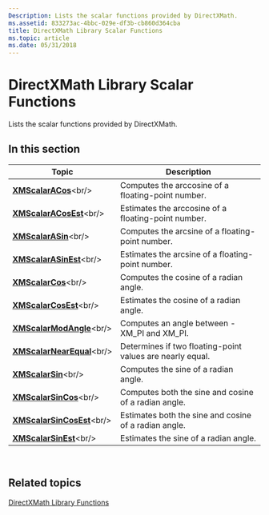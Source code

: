 ```yaml
---
Description: Lists the scalar functions provided by DirectXMath.
ms.assetid: 833273ac-4bbc-029e-df3b-cb860d364cba
title: DirectXMath Library Scalar Functions
ms.topic: article
ms.date: 05/31/2018
---
```


# DirectXMath Library Scalar Functions

Lists the scalar functions provided by DirectXMath.

## In this section



| Topic                                                     | Description                                                          |
|-----------------------------------------------------------|----------------------------------------------------------------------|
| [**XMScalarACos**](https://msdn.microsoft.com/en-us/library/Ee420183(v=VS.85).aspx)<br/>           | Computes the arccosine of a floating-point number.<br/>        |
| [**XMScalarACosEst**](https://msdn.microsoft.com/en-us/library/Ee420184(v=VS.85).aspx)<br/>     | Estimates the arccosine of a floating-point number.<br/>       |
| [**XMScalarASin**](https://msdn.microsoft.com/en-us/library/Ee420185(v=VS.85).aspx)<br/>           | Computes the arcsine of a floating-point number.<br/>          |
| [**XMScalarASinEst**](https://msdn.microsoft.com/en-us/library/Ee420186(v=VS.85).aspx)<br/>     | Estimates the arcsine of a floating-point number.<br/>         |
| [**XMScalarCos**](https://msdn.microsoft.com/en-us/library/Ee420187(v=VS.85).aspx)<br/>             | Computes the cosine of a radian angle.<br/>                    |
| [**XMScalarCosEst**](https://msdn.microsoft.com/en-us/library/Ee420188(v=VS.85).aspx)<br/>       | Estimates the cosine of a radian angle.<br/>                   |
| [**XMScalarModAngle**](https://msdn.microsoft.com/en-us/library/Ee420189(v=VS.85).aspx)<br/>   | Computes an angle between -XM\_PI and XM\_PI.<br/>             |
| [**XMScalarNearEqual**](https://msdn.microsoft.com/en-us/library/Ee420190(v=VS.85).aspx)<br/> | Determines if two floating-point values are nearly equal.<br/> |
| [**XMScalarSin**](https://msdn.microsoft.com/en-us/library/Ee420191(v=VS.85).aspx)<br/>             | Computes the sine of a radian angle.<br/>                      |
| [**XMScalarSinCos**](https://msdn.microsoft.com/en-us/library/Ee420192(v=VS.85).aspx)<br/>       | Computes both the sine and cosine of a radian angle.<br/>      |
| [**XMScalarSinCosEst**](https://msdn.microsoft.com/en-us/library/Ee420193(v=VS.85).aspx)<br/> | Estimates both the sine and cosine of a radian angle.<br/>     |
| [**XMScalarSinEst**](https://msdn.microsoft.com/en-us/library/Ee420194(v=VS.85).aspx)<br/>       | Estimates the sine of a radian angle.<br/>                     |



 

## Related topics

<dl> <dt>

[DirectXMath Library Functions](ovw-xnamath-reference-functions.md)
</dt> </dl>

 

 




